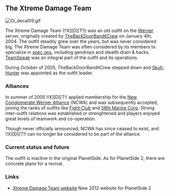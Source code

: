 ## The Xtreme Damage Team

![](Oi_decal09.md.gif "Oi_decal09.gif")

The Xtreme Damage Team (!!X\]\[D\]\[T!!) was an old outfit on the
[Werner](Werner.md) server, originally created by
[TheBackDoorBanditCrew](bandit.md) on January 4th, 2004. The
outfit steadily grew over the years, but was never considered big. The
Xtreme Damage Team was often considered by its members to specialize in
[spec ops](Acronyms_and_Slang.md#S), including gendrops and
stealth drain & hacks. [TeamSpeak](TeamSpeak.md) was an integral
part of the outfit and its operations.

During October of 2005, TheBackDoorBanditCrew stepped down and
[Skull-Hunter](SkullHunter.md) was appointed as the outfit
leader.

### Alliances

In summer of 2005 !!X\]\[D\]\[T!! applied membership for the [New
Conglomerate Werner Alliance](NCWA.md) (NCWA) and was
subsequently accepted, joining the ranks of outfits like [Fight
Club](Fight_Club.md) and [58th Marine
Corp](</58th_Marine_Corp_(The_Wildcards)>). Strong inter-outfit
relations was established or strenghtened and players enjoyed great
levels of teamwork and co-operation.

Though never officially announced, NCWA has since ceased to exist, and
!!X\]\[D\]\[T!! can no longer be considered to be part of the alliance.

### Current status and future

The outfit is inactive in the original PlanetSide. As for PlanetSide 2,
there are concrete plans for a revival.

### Links

- [Xtreme Damage Team website](http://xtremedamageteam.co.cc/) New
  2012 website for PlanetSide 2
